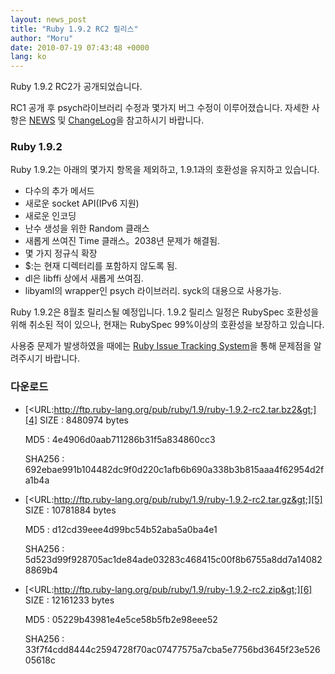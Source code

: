 ```yaml
---
layout: news_post
title: "Ruby 1.9.2 RC2 릴리스"
author: "Moru"
date: 2010-07-19 07:43:48 +0000
lang: ko
---
```


Ruby 1.9.2 RC2가 공개되었습니다.

RC1 공개 후 psych라이브러리 수정과 몇가지 버그 수정이 이루어졌습니다. 자세한 사항은 [NEWS][1] 및
[ChangeLog][2]을 참고하시기 바랍니다.

### Ruby 1.9.2

Ruby 1.9.2는 아래의 몇가지 항목을 제외하고, 1.9.1과의 호환성을 유지하고 있습니다.

* 다수의 추가 메서드
* 새로운 socket API(IPv6 지원)
* 새로운 인코딩
* 난수 생성을 위한 Random 클래스
* 새롭게 쓰여진 Time 클래스。2038년 문제가 해결됨.
* 몇 가지 정규식 확장
* $:는 현재 디렉터리를 포함하지 않도록 됨.
* dl은 libffi 상에서 새롭게 쓰여짐.
* libyaml의 wrapper인 psych 라이브러리. syck의 대용으로 사용가능.

Ruby 1.9.2은 8월초 릴리스될 예정입니다. 1.9.2 릴리스 일정은 RubySpec 호환성을 위해 취소된 적이 있으나,
현재는 RubySpec 99%이상의 호환성을 보장하고 있습니다.

사용중 문제가 발생하였을 때에는 [Ruby Issue Tracking System][3]을 통해 문제점을 알려주시기 바랍니다.

### 다운로드

* [&lt;URL:http://ftp.ruby-lang.org/pub/ruby/1.9/ruby-1.9.2-rc2.tar.bz2&gt;][4]
  SIZE
  : 8480974 bytes

  MD5
  : 4e4906d0aab711286b31f5a834860cc3

  SHA256
  : 692ebae991b104482dc9f0d220c1afb6b690a338b3b815aaa4f62954d2fa1b4a

* [&lt;URL:http://ftp.ruby-lang.org/pub/ruby/1.9/ruby-1.9.2-rc2.tar.gz&gt;][5]
  SIZE
  : 10781884 bytes

  MD5
  : d12cd39eee4d99bc54b52aba5a0ba4e1

  SHA256
  : 5d523d99f928705ac1de84ade03283c468415c00f8b6755a8dd7a140828869b4

* [&lt;URL:http://ftp.ruby-lang.org/pub/ruby/1.9/ruby-1.9.2-rc2.zip&gt;][6]
  SIZE
  : 12161233 bytes

  MD5
  : 05229b43981e4e5ce58b5fb2e98eee52

  SHA256
  : 33f7f4cdd8444c2594728f70ac07477575a7cba5e7756bd3645f23e52605618c



[1]: http://svn.ruby-lang.org/repos/ruby/tags/v1_9_2_rc2/NEWS
[2]: http://svn.ruby-lang.org/repos/ruby/tags/v1_9_2_rc2/ChangeLog
[3]: https://bugs.ruby-lang.org/projects/show/ruby-19/
[4]: http://ftp.ruby-lang.org/pub/ruby/1.9/ruby-1.9.2-rc2.tar.bz2
[5]: http://ftp.ruby-lang.org/pub/ruby/1.9/ruby-1.9.2-rc2.tar.gz
[6]: http://ftp.ruby-lang.org/pub/ruby/1.9/ruby-1.9.2-rc2.zip
